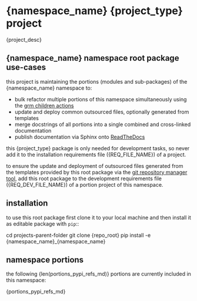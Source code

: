 # __{namespace_name}__ {project_type} project

{project_desc}


## {namespace_name} namespace root package use-cases

this project is maintaining the portions (modules and sub-packages) of the {namespace_name} namespace to:

* bulk refactor multiple portions of this namespace simultaneously using the [grm children actions](
https://aedev.readthedocs.io/en/latest/man/git_repo_manager.html "git_repo_manager manual")
* update and deploy common outsourced files, optionally generated from templates
* merge docstrings of all portions into a single combined and cross-linked documentation
* publish documentation via Sphinx onto [ReadTheDocs]({docs_root} "{namespace_name} on RTD")

this {project_type} package is only needed for development tasks, so never add it to the installation requirements
file ({REQ_FILE_NAME}) of a project.

to ensure the update and deployment of outsourced files generated from the templates provided by this root package via
the [git repository manager tool](https://github.com/aedev-group/aedev_git_repo_manager), add this root package to the
development requirements file ({REQ_DEV_FILE_NAME}) of a portion project of this namespace.


## installation

to use this root package first clone it to your local machine and then install it as editable package with `pip`::

   cd projects-parent-folder
   git clone {repo_root}
   pip install -e {namespace_name}_{namespace_name}


## namespace portions

the following {len(portions_pypi_refs_md)} portions are currently included in this namespace:

{portions_pypi_refs_md}
